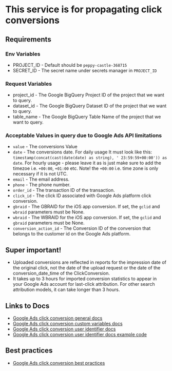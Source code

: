 # This service is for propagating click conversions

## Requirements

### Env Variables

- PROJECT_ID - Default should be `peppy-castle-368715`
- SECRET_ID - The secret name under secrets manager in `PROJECT_ID`

### Request Variables

- project_id - The Google BigQuery Project ID of the project that we want to query.
- dataset_id - The Google BigQuery Dataset ID of the project that we want to query.
- table_name - The Google BigQuery Table Name of the project that we want to query.

### Acceptable Values in query due to Google Ads API limitations

- `value` - The conversions Value
- `date` - The conversions date. For daily usage It must look like this: `timestamp(concat(cast(date(date) as string), ' 23:59:59+00:00')) as date`.
  For hourly usage - please leave it as is just make sure to add the timezoe i.e. `+00:00`, `+01:00` etc.
  Note! the `+00:00` i.e. time zone is only necessary if it is not UTC.
- `email` - The email address.
- `phone` - The phone number.
- `order_id` - The transaction ID of the transaction.
- `click_id` - The click ID associated with Google Ads platform click conversion.
- `gbraid` - The GBRAID for the iOS app conversion. If set, the `gclid` and `wbraid` parameters must be None.
- `wbraid` - The WBRAID for the iOS app conversion. If set, the `gclid` and `gbraid` parameters must be None.
- `conversion_action_id` - The Conversion ID of the conversion that belongs to the customer id on the Google Ads
  platform.

## Super important!

- Uploaded conversions are reflected in reports for the impression date of the original click, not the date of the upload request or the date of the conversion_date_time of the ClickConversion.
- It takes up to 3 hours for imported conversion statistics to appear in your Google Ads account for last-click attribution. For other search attribution models, it can take longer than 3 hours.

## Links to Docs

- [Google Ads click conversion general docs](https://developers.google.com/google-ads/api/docs/conversions/upload-clicks)
- [Google Ads click conversion custom variables docs](https://developers.google.com/google-ads/api/reference/rpc/v12/ClickConversion#custom_variables)
- [Google Ads click conversion user identifier docs](https://developers.google.com/google-ads/api/reference/rpc/v12/UserIdentifier)
- [Google Ads click conversion user identifier docs example code](https://developers.google.com/google-ads/api/docs/conversions/upload-identifiers)

## Best practices

- [Google Ads click conversion best practices](https://developers.google.com/google-ads/api/docs/best-practices/overview)
